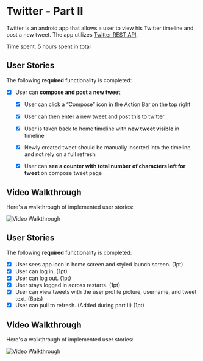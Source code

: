 # Twitter - Part II

Twitter is an android app that allows a user to view his Twitter timeline and post a new tweet. The app utilizes [Twitter REST API](https://dev.twitter.com/rest/public).


Time spent: **5** hours spent in total

## User Stories

The following **required** functionality is completed:

- [X] User can **compose and post a new tweet**
  - [X] User can click a “Compose” icon in the Action Bar on the top right
  - [X] User can then enter a new tweet and post this to twitter
  - [X] User is taken back to home timeline with **new tweet visible** in timeline
  - [X] Newly created tweet should be manually inserted into the timeline and not rely on a full refresh
  - [X] User can **see a counter with total number of characters left for tweet** on compose tweet page


## Video Walkthrough

Here's a walkthrough of implemented user stories:

<img src='https://i.imgur.com/kbWHcPt.gif' title='Video Walkthrough' width='' alt='Video Walkthrough' />


## User Stories

The following **required** functionality is completed:

- [X] User sees app icon in home screen and styled launch screen. (1pt)
- [X] User can log in. (1pt)
- [X] User can log out. (1pt)
- [X] User stays logged in across restarts. (1pt)
- [X] User can view tweets with the user profile picture, username, and tweet text. (6pts)
- [X] User can pull to refresh. (Added during part II) (1pt)

## Video Walkthrough

Here's a walkthrough of implemented user stories:

<img src='https://i.imgur.com/nxMfDDc.gif' title='Video Walkthrough' width='' alt='Video Walkthrough' />

